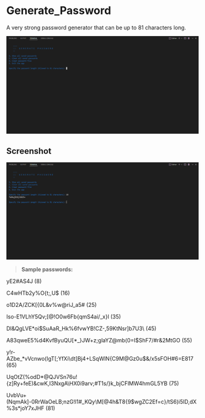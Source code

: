 # Generate_Password

A very strong password generator that can be up to 81 characters long.

<img src="https://github.com/Mhadi-1382/Generate_Password/blob/main/Generate_Password01.png" alt="Generate_Password">

## Screenshot

<img src="https://github.com/Mhadi-1382/Generate_Password/blob/main/Generate_Password02.png" alt="Generate_Password">

> **Sample passwords:**

yE2#AS4J    (8)

C4wHTb2y%O{t;,U$    (16)

o1D2A/ZCK[{0L&v%w@riJ_a5#    (25)

Iso-E1VLhY5Qv;[@!O0w6Fb{qmS4ai/_x}l    (35)

Dl&QgLVE*oi$SuAaR_Hk%6fvwYB!CZ-,59KtNsr]b7U3\    (45)

A83qweE5%d4KvfByuQU[*_}JW+z;glaYZ@mb(0=I\$ShF7/#r&2MtGO    (55)

y!r-AZbe_*vVcnwo(IgT[;YfXi\dt]Bj4+LSqWlN{C9M@Gz0u$&/x5sFOH#6=E817    (65)

UqOtZ(%odD*@QJVSn76u!{z]Ry+feE)&cwK,I3NxgA\HX0i9arv;#T1s/}k_bjCFlMW4hmGL5YB    (75)

UvbVu+(NqmAk]-0RrWaOeLB;nzG!l1#_KQy\M[@4h&T8{9$wgZC2Ef=c}/tS6)i5ID,dX%3s*joY7xJHF    (81)

